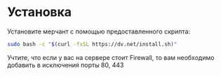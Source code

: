 # Установка

Установите мерчант с помощью предоставленного скрипта:

```bash
sudo bash -c "$(curl -fsSL https://dv.net/install.sh)"
```

Учтите, что если у вас на сервере стоит Firewall, то вам необходимо добавить в исключения порты 80, 443